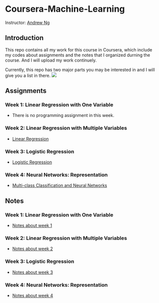 # Coursera-Machine-Learning

Instructor: [Andrew Ng](http://www.andrewng.org/)

## Introduction

This repo contains all my work for this course in Coursera, which include my codes about assignments and the notes that I organized durning the course. And I will upload my work continuely.

Currently, this repo has two major parts you may be interested in and I will give you a list in there.
![](http://res.cloudinary.com/dyy3xzfqh/image/upload/v1509959692/QQ%E6%88%AA%E5%9B%BE20171106171307_e9v6yg.png)

## Assignments

### Week 1: Linear Regression with One Variable

- There is no programming assignment in this week.

### Week 2: Linear Regression with Multiple Variables
	
- [Linear Regression](https://github.com/huuuuusy/Coursera-Machine-Learning/tree/master/Machine%20Learning/machine%20Learning%20hw/machine-learning-ex1/machine-learning-ex1)

### Week 3: Logistic Regression

- [Logistic Regression](https://github.com/huuuuusy/Coursera-Machine-Learning/tree/master/Machine%20Learning/machine%20Learning%20hw/machine-learning-ex2/machine-learning-ex2)

### Week 4: Neural Networks: Representation

- [Multi-class Classification and Neural Networks](https://github.com/huuuuusy/Coursera-Machine-Learning/tree/master/Machine%20Learning/machine%20Learning%20hw/machine-learning-ex3/machine-learning-ex3)

## Notes

### Week 1: Linear Regression with One Variable

- [Notes about week 1](https://github.com/huuuuusy/Coursera-Machine-Learning/tree/master/Machine%20Learning/machine%20learning%20notes/Week%201)

### Week 2: Linear Regression with Multiple Variables
	
- [Notes about week 2](https://github.com/huuuuusy/Coursera-Machine-Learning/tree/master/Machine%20Learning/machine%20learning%20notes/Week%202)

### Week 3: Logistic Regression

- [Notes about week 3](https://github.com/huuuuusy/Coursera-Machine-Learning/tree/master/Machine%20Learning/machine%20learning%20notes/Week%203)

### Week 4: Neural Networks: Representation

- [Notes about week 4](https://github.com/huuuuusy/Coursera-Machine-Learning/tree/master/Machine%20Learning/machine%20learning%20notes/Week%204)




